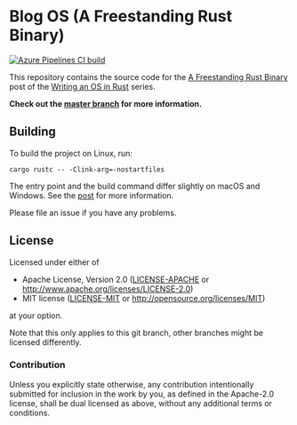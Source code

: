 # Blog OS (A Freestanding Rust Binary)

[![Azure Pipelines CI build](https://img.shields.io/azure-devops/build/phil-opp/blog_os/1/post-01.svg?label=Build&style=flat-square)](https://dev.azure.com/phil-opp/blog_os/_build?definitionId=1)

This repository contains the source code for the [A Freestanding Rust Binary][post] post of the [Writing an OS in Rust](https://os.phil-opp.com) series.

[post]: https://os.phil-opp.com/freestanding-rust-binary/

**Check out the [master branch](https://github.com/phil-opp/blog_os) for more information.**

## Building

To build the project on Linux, run:

```
cargo rustc -- -Clink-arg=-nostartfiles
```

The entry point and the build command differ slightly on macOS and Windows. See the [post] for more information.

Please file an issue if you have any problems.

## License

Licensed under either of

- Apache License, Version 2.0 ([LICENSE-APACHE](LICENSE-APACHE) or
  http://www.apache.org/licenses/LICENSE-2.0)
- MIT license ([LICENSE-MIT](LICENSE-MIT) or http://opensource.org/licenses/MIT)

at your option.

Note that this only applies to this git branch, other branches might be licensed differently.

### Contribution

Unless you explicitly state otherwise, any contribution intentionally submitted for inclusion in the work by you, as defined in the Apache-2.0 license, shall be dual licensed as above, without any additional terms or conditions.
